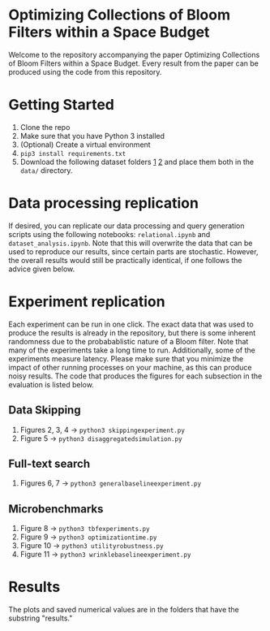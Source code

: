 # Optimizing Collections of Bloom Filters within a Space Budget
Welcome to the repository accompanying the paper Optimizing Collections of Bloom Filters within a Space Budget. Every result from the paper can be produced using the code from this repository. 

# Getting Started
1. Clone the repo
2. Make sure that you have Python 3 installed
3. (Optional) Create a virtual environment
4. `pip3 install requirements.txt`
5. Download the following dataset folders [1](https://drive.google.com/drive/folders/1eRfZ1cKL8zXl9aTb3uW8wtZ-AafFULAP?usp=sharing) [2](https://drive.google.com/drive/folders/1-kv1vjf8kWWft5N5vTZunOLRyfFcSyqj?usp=sharing) and place them both in the `data/` directory.

# Data processing replication
If desired, you can replicate our data processing and query generation scripts using the following notebooks: `relational.ipynb` and `dataset_analysis.ipynb`. Note that this will overwrite the data that can be used to reproduce our results, since certain parts are stochastic. However, the overall results would still be practically identical, if one follows the advice given below. 

# Experiment replication
Each experiment can be run in one click. The exact data that was used to produce the results is already in the repository, but there is some inherent randomness due to the probabablistic nature of a Bloom filter. Note that many of the experiments take a long time to run. Additionally, some of the experiments measure latency. Please make sure that you minimize the impact of other running processes on your machine, as this can produce noisy results. The code that produces the figures for each subsection in the evaluation is listed below.    

## Data Skipping
1. Figures 2, 3, 4 -> `python3 skippingexperiment.py`
2. Figure 5 -> `python3 disaggregatedsimulation.py`

## Full-text search
1. Figures 6, 7 -> `python3 generalbaselineexperiment.py`

## Microbenchmarks
1. Figure 8 -> `python3 tbfexperiments.py`
2. Figure 9 -> `python3 optimizationtime.py`
3. Figure 10 -> `python3 utilityrobustness.py`
4. Figure 11 -> `python3 wrinklebaselineexperiment.py`

# Results
The plots and saved numerical values are in the folders that have the substring "results."

